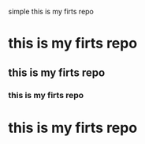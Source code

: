simple this is my firts repo

# this is my firts repo
## this is my firts repo
### this is my firts repo

# **this is my firts repo**